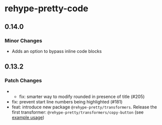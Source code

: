 # rehype-pretty-code

## 0.14.0

### Minor Changes

- Adds an option to bypass inline code blocks

## 0.13.2

### Patch Changes

- - fix: smarter way to modify rounded in presence of title (#205)
- fix: prevent start line numbers being highlighted (#181)
- feat: introduce new package `@rehype-pretty/transformers`. Release the first transformer: `@rehype-pretty/transformers/copy-button` (see [example usage](https://github.com/rehype-pretty/rehype-pretty-code/blob/master/examples/astro/astro.config.ts))
